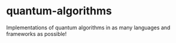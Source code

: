 # quantum-algorithms
Implementations of quantum algorithms in as many languages and frameworks as possible! 
